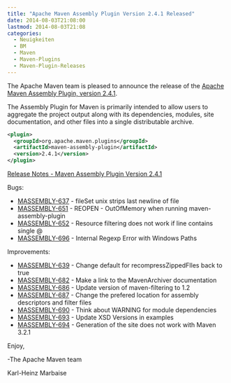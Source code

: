 ```yaml
---
title: "Apache Maven Assembly Plugin Version 2.4.1 Released"
date: 2014-08-03T21:08:00
lastmod: 2014-08-03T21:08
categories:
  - Neuigkeiten
  - BM
  - Maven
  - Maven-Plugins
  - Maven-Plugin-Releases
---
```

The Apache Maven team is pleased to announce the release of the 
[Apache Maven Assembly Plugin, version 2.4.1](http://maven.apache.org/plugins/maven-assembly-plugin).

The Assembly Plugin for Maven is primarily intended to allow users to aggregate
the project output along with its dependencies, modules, site documentation,
and other files into a single distributable archive.

```xml
<plugin>
  <groupId>org.apache.maven.plugins</groupId>
  <artifactId>maven-assembly-plugin</artifactId>
  <version>2.4.1</version>
</plugin>
```
<!-- more -->

[Release Notes - Maven Assembly Plugin Version 2.4.1](http://jira.codehaus.org/secure/ReleaseNote.jspa?projectId=11126&version=20438)

Bugs:

 * [MASSEMBLY-637](https://issues.apache.org/jira/browse/MASSEMBLY-637) - fileSet <lineEnding>unix</lineEnding> strips last newline of file
 * [MASSEMBLY-651](https://issues.apache.org/jira/browse/MASSEMBLY-651) - REOPEN - OutOfMemory when running maven-assembly-plugin
 * [MASSEMBLY-652](https://issues.apache.org/jira/browse/MASSEMBLY-652) - Resource filtering does not work if line contains single @
 * [MASSEMBLY-696](https://issues.apache.org/jira/browse/MASSEMBLY-696) - Internal Regexp Error with Windows Paths

Improvements:

 * [MASSEMBLY-639](https://issues.apache.org/jira/browse/MASSEMBLY-639) - Change default for recompressZippedFIles back to true
 * [MASSEMBLY-682](https://issues.apache.org/jira/browse/MASSEMBLY-682) - Make a link to the MavenArchiver documentation
 * [MASSEMBLY-686](https://issues.apache.org/jira/browse/MASSEMBLY-686) - Update version of maven-filtering to 1.2
 * [MASSEMBLY-687](https://issues.apache.org/jira/browse/MASSEMBLY-687) - Change the prefered location for assembly descriptors and filter files
 * [MASSEMBLY-690](https://issues.apache.org/jira/browse/MASSEMBLY-690) - Think about WARNING for module dependencies
 * [MASSEMBLY-693](https://issues.apache.org/jira/browse/MASSEMBLY-693) - Update XSD Versions in examples
 * [MASSEMBLY-694](https://issues.apache.org/jira/browse/MASSEMBLY-694) - Generation of the site does not work with Maven 3.2.1

Enjoy,

-The Apache Maven team

Karl-Heinz Marbaise
